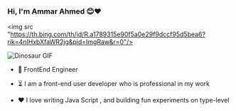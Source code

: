 ### Hi, I'm Ammar Ahmed 😊❤️

<img src "https://th.bing.com/th/id/R.a1789315e90f5a0e29f9dccf95d5bea6?rik=4nIHxbXfaWR2jg&pid=ImgRaw&r=0"/>

![Dinosaur GIF](https://media.giphy.com/media/3o7aD6vQ4qVEYsuwQ0/giphy.gif)


- 💼 FrontEnd Engineer

- ⏳ I am a front-end user developer who is professional in my work

- ❤️ I love writing Java Script , and building fun experiments on type-level
